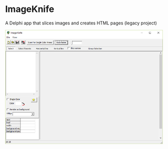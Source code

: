 # ImageKnife
A Delphi app that slices images and creates HTML pages (legacy project)

![screenshot](/scrnshot.png?raw=true "Screenshot")
